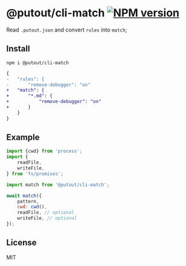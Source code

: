 # @putout/cli-match [![NPM version][NPMIMGURL]][NPMURL]

[NPMIMGURL]: https://img.shields.io/npm/v/@putout/cli-match.svg?style=flat&longCache=true
[NPMURL]: https://npmjs.org/package/@putout/cli-match "npm"

Read `.putout.json` and convert `rules`  into `match`;

## Install

```
npm i @putout/cli-match
```

```diff
{
-   "rules": {
-       "remove-debugger": "on"
+   "match": {
+       "*.md": {
+           "remove-debugger": "on"
+       }
    }
}
```

## Example

```js
import {cwd} from 'process';
import {
    readFile,
    writeFile,
} from 'fs/promises';

import match from '@putout/cli-match';

await match({
    pattern,
    cwd: cwd(),
    readFile, // optional
    writeFile, // optional
});
```

## License

MIT
